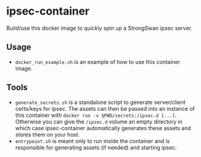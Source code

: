 # ipsec-container
Build/use this docker image to quickly spin up a StrongSwan ipsec server.

## Usage
- `docker_run_example.sh` is an example of how to use this container image.

## Tools
- `generate_secrets.sh` is a standalone script to generate server/client
  certs/keys for ipsec. The assets can then be passed into an instance of this
  container with `docker run -v $PWD/secrets:/ipsec.d [...]`. Otherwise
  you can give the `/ipsec.d` volume an empty directory in which case
  ipsec-container automatically generates these assets and stores them on your
  host.
- `entrypoint.sh` is meant only to run inside the container and is responsible
  for generating assets (if needed) and starting ipsec.
